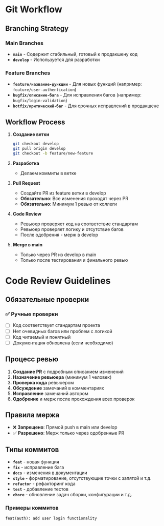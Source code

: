 # Git Workflow

## Branching Strategy

### Main Branches
- **`main`** - Содержит стабильный, готовый к продакшену код
- **`develop`** - Используется для разработки

### Feature Branches
- **`feature/название-функции`** - Для новых функций (например: `feature/user-authentication`)
- **`bugfix/описание-бага`** - Для исправления багов (например: `bugfix/login-validation`)
- **`hotfix/критический-баг`** - Для срочных исправлений в продакшене

## Workflow Process

1. **Создание ветки**
   ```bash
   git checkout develop
   git pull origin develop
   git checkout -b feature/new-feature
   ```

2. **Разработка**
   - Делаем коммиты в ветке

3. **Pull Request**
   - Создайте PR из feature ветки в develop
   - **Обязательно**: Все изменения проходят через PR
   - **Обязательно**: Минимум 1 ревью от коллеги

4. **Code Review**
   - Ревьюер проверяет код на соответствие стандартам
   - Ревьюер проверяет логику и отсутствие багов
   - После одобрения - мерж в develop

5. **Merge в main**
   - Только через PR из develop в main
   - Только после тестирования и финального ревью

# Code Review Guidelines

## Обязательные проверки

### ✅ Ручные проверки
- [ ] Код соответствует стандартам проекта
- [ ] Нет очевидных багов или проблем с логикой
- [ ] Код читаемый и понятный
- [ ] Документация обновлена (если необходимо)

## Процесс ревью
1. **Создание PR** с подробным описанием изменений
2. **Назначение ревьюера** (минимум 1 человек)
3. **Проверка кода** ревьюером
4. **Обсуждение** замечаний в комментариях
5. **Исправление** замечаний автором
6. **Одобрение** и мерж после прохождения всех проверок

## Правила мержа
- ❌ **Запрещено**: Прямой push в main или develop
- ✅ **Разрешено**: Мерж только через одобренные PR


## Типы коммитов
- **`feat`** - новая функция
- **`fix`** - исправление бага
- **`docs`** - изменения в документации
- **`style`** - форматирование, отсутствующие точки с запятой и т.д.
- **`refactor`** - рефакторинг кода
- **`test`** - добавление тестов
- **`chore`** - обновление задач сборки, конфигурации и т.д.

### Примеры коммитов

```
feat(auth): add user login functionality
```
